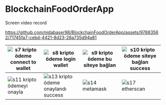 # BlockchainFoodOrderApp
Screen video record

https://github.com/nidabaser98/BlockchainFoodOrderApp/assets/97883562/71745fa7-cebd-4421-8d23-28a735d94a81



| ![s7 kripto ödeme connect to wallet](https://github.com/nidabaser98/BlockchainFoodOrderApp/assets/116282473/7c05c7d1-0621-4376-85d9-8bac03ffb8a7) | ![s8 kripto ödeme login wallet](https://github.com/nidabaser98/BlockchainFoodOrderApp/assets/116282473/1ba8823d-f808-47f0-8292-93f21cf89eb6) | ![s9 kripto ödeme bu siteye bağlan](https://github.com/nidabaser98/BlockchainFoodOrderApp/assets/116282473/2cf95288-64c1-4677-a2e8-1e4966ae5941) | ![s10 kripto ödeme siteye bağlan success](https://github.com/nidabaser98/BlockchainFoodOrderApp/assets/116282473/15d8b640-4bf9-4624-946a-84a61c5cc50d) |
| ------------- | ------------- | ------------- | ------------- |
| ![s11 kripto ödemeyi onayla](https://github.com/nidabaser98/BlockchainFoodOrderApp/assets/116282473/84f4be83-3dd1-4e59-bc5c-9825477158f1) | ![s13 kripto ödeme onaylandı success](https://github.com/nidabaser98/BlockchainFoodOrderApp/assets/116282473/971856b6-6292-438f-a46f-6285cf604e23) | ![s14 metamask](https://github.com/nidabaser98/BlockchainFoodOrderApp/assets/116282473/22511e2f-f8d2-4005-9928-fdb947e9bbb0) | ![s17 etherscan](https://github.com/nidabaser98/BlockchainFoodOrderApp/assets/116282473/904a77a9-a3f4-41e3-8342-573cbbf637a2) |
